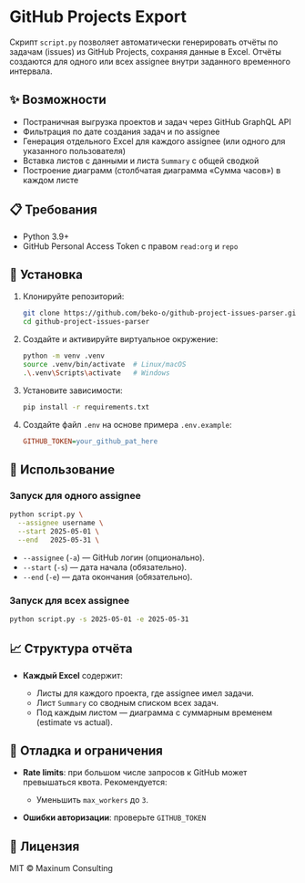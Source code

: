 # GitHub Projects Export

Скрипт `script.py` позволяет автоматически генерировать отчёты по задачам (issues) из GitHub Projects, сохраняя данные в Excel. Отчёты создаются для одного или всех assignee внутри заданного временного интервала.

## ✨ Возможности

* Постраничная выгрузка проектов и задач через GitHub GraphQL API
* Фильтрация по дате создания задач и по assignee
* Генерация отдельного Excel для каждого assignee (или одного для указанного пользователя)
* Вставка листов с данными и листа `Summary` с общей сводкой
* Построение диаграмм (столбчатая диаграмма «Сумма часов») в каждом листе

## 📋 Требования

* Python 3.9+
* GitHub Personal Access Token с правом `read:org` и `repo`

## 🔧 Установка

1. Клонируйте репозиторий:

   ```bash
   git clone https://github.com/beko-o/github-project-issues-parser.git
   cd github-project-issues-parser
   ```

2. Создайте и активируйте виртуальное окружение:

   ```bash
   python -m venv .venv
   source .venv/bin/activate  # Linux/macOS
   .\.venv\Scripts\activate   # Windows
   ```

3. Установите зависимости:

   ```bash
   pip install -r requirements.txt
   ```

4. Создайте файл `.env` на основе примера `.env.example`:

   ```ini
   GITHUB_TOKEN=your_github_pat_here
   ```

## 🚀 Использование

### Запуск для одного assignee

```bash
python script.py \
  --assignee username \
  --start 2025-05-01 \
  --end   2025-05-31 \
```

* `--assignee` (`-a`) — GitHub логин (опционально).
* `--start` (`-s`) — дата начала (обязательно).
* `--end` (`-e`) — дата окончания (обязательно).

### Запуск для всех assignee

```bash
python script.py -s 2025-05-01 -e 2025-05-31
```

## 📈 Структура отчёта

* **Каждый Excel** содержит:

  * Листы для каждого проекта, где assignee имел задачи.
  * Лист `Summary` со сводным списком всех задач.
  * Под каждым листом — диаграмма с суммарным временем (estimate vs actual).

## 🐞 Отладка и ограничения

* **Rate limits**: при большом числе запросов к GitHub может превышаться квота. Рекомендуется:

  * Уменьшить `max_workers` до `3`.

* **Ошибки авторизации**: проверьте `GITHUB_TOKEN`

## 🚧 Лицензия

MIT © Maxinum Consulting
